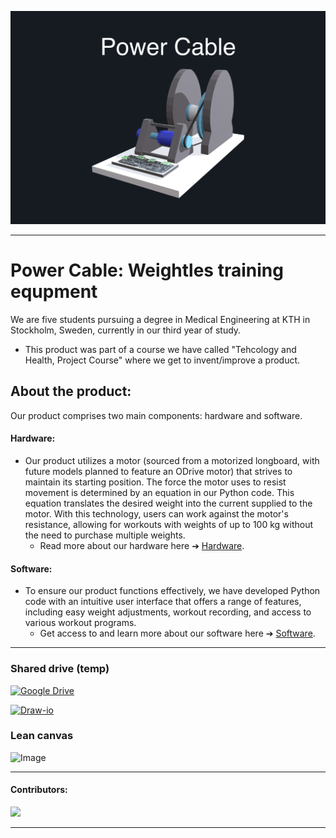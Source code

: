 ![Färgruta med text](https://github.com/HugoPersson01/POWER-CABLE/blob/main/pictures/3dModell-PowerCable.png)
___ 
# Power Cable: Weightles training equpment 
We are five students pursuing a degree in Medical Engineering at KTH in Stockholm, Sweden, currently in our third year of study. 

+ This product was part of a course we have called "Tehcology and Health, Project Course" where we get to invent/improve a product. 


## About the product:

Our product comprises two main components: hardware and software.

#### Hardware: 
+ Our product utilizes a motor (sourced from a motorized longboard, with future models planned to feature an ODrive motor) that strives to maintain its starting position. The force the motor uses to resist movement is determined by an equation in our Python code. This equation translates the desired weight into the current supplied to the motor. With this technology, users can work against the motor's resistance, allowing for workouts with weights of up to 100 kg without the need to purchase multiple weights.
  + Read more about our hardware here ➔ [Hardware](https://github.com/HugoPersson01/POWER-CABLE/tree/main/Machine/Hardware).

#### Software:
+ To ensure our product functions effectively, we have developed Python code with an intuitive user interface that offers a range of features, including easy weight adjustments, workout recording, and access to various workout programs.
  + Get access to and learn more about our software here ➔ [Software](https://github.com/HugoPersson01/POWER-CABLE/tree/main/Machine/Software).

___ 

### Shared drive (temp)
[![Google Drive](https://img.shields.io/badge/Google%20Drive-4285F4?logo=googledrive&logoColor=fff)](https://drive.google.com/drive/folders/1GKdPG60LBvru-e2fMha9NIqRZFCKdvjO)

<a href="https://app.diagrams.net/">
  <img src="https://github.com/HugoPersson01/Project-Course-2-KTH-Digital-Training-Equipment/blob/main/pictures/Draw-io-button.PNG" alt="Draw-io" width="99" height="20">
</a>

### Lean canvas
![Image](https://github.com/user-attachments/assets/80127c9e-17d7-412f-a379-abc8f2e61ad0)

___ 
#### Contributors:
<a href="https://github.com/HugoPersson01/Project-Course-2-KTH-Digital-Training-Equipment/graphs/contributors">
  <img src="https://contrib.rocks/image?repo=HugoPersson01/Project-Course-2-KTH-Digital-Training-Equipment" />
</a>

___

